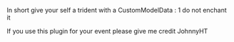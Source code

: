 In short give your self a trident with a CustomModelData : 1 do not enchant it 

If you use this plugin for your event please give me credit JohnnyHT
